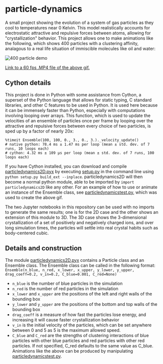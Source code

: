 # particle-dynamics
A small project showing the evolution of a system of gas particles as they cool to temperatures near 0 Kelvin. This model realistically accounts for electrostatic attractive and repulsive forces between atoms, allowing for "crystallization" behavior. 
This project allows one to make animations like the following, which shows 400 particles with a clustering affinity, analagous to a real life situation of immiscible molecules like oil and water:

![400 particle demo](https://github.com/jackmcarthur/particle-dynamics/blob/master/particle%20dynamics%20gif.gif)

[Link to a 60 fps .MP4 file of the above gif.](https://imgur.com/gallery/CJI88sL)

## Cython details
This project is done in Python with some assistance from Cython, a superset of the Python language that allows for static typing, C standard libraries, and other C features to be used in Python. It is used here because it can be immensely faster than Python, especially with computations involving looping over arrays. This function, which is used to update the velocities of an ensemble of particles once per frame by looping over the attractive and repulsive forces between every choice of two particles, is sped up by a factor of nearly 20x:

```
%timeit Ensemble(100, 100, 0., 3., 0., 3.)._velocity_update()
# native python: 78.4 ms ± 1.47 ms per loop (mean ± std. dev. of 7 runs, 10 loops each)
# cython: 4.32 ms ± 109 µs per loop (mean ± std. dev. of 7 runs, 100 loops each)
```
If you have Cython installed, you can download and compile [particledynamics2D.pyx](particledynamics2D.pyx) by executing [setup.py](setup.py) in the command line using `python setup.py build_ext --inplace`. particledynamics2D will then become a normal python module, able to be imported by `import particledynamics2D` like any other.
For an example of how to use or animate an instance of the Ensemble class, see [particledynamicstest.py](particledynamicstest.py), which was used to create the above gif.

The two Jupyter notebooks in this repository can be used with no imports to generate the same results; one is for the 2D case and the other shows an extension of this module to 3D. The 3D case shows the 3-dimensional crystallization of a set of positively and negatively charged ions, and over long simulation times, the particles will settle into real crystal habits such as body-centered cubic.

## Details and construction
The module [particledynamics2D.pyx](particledynamics2D.pyx) contains a Particle class and an Ensemble class. The Ensemble class can be called in the following format:
`Ensemble(n_blue, n_red, x_lower, x_upper, y_lower, y_upper, drag_coeff=0.2, v_in=0.2, C_blue=0.001, C_red=None)`
* `n_blue` is the number of blue particles in the simulation
* `n_red` is the number of red particles in the simulation
* `x_lower` and `x_upper` are the positions of the left and right walls of the bounding box
* `y_lower` and `y_upper` are the positions of the bottom and top walls of the bounding box
* `drag_coeff` is a measure of how fast the particles lose energy, and increasing it will cause faster  crystallization behavior
* `v_in` is the initial velocity of the particles, which can be set anywhere between 0 and 5 as 5 is the maximum allowed speed.
* `C_blue` and `C_red` are the strengths of clustering interactions of blue particles with other blue particles and red particles with other red particles. If not specified, C_red defaults to the same value as C_blue.
Animations like the above can be produced by manipulating [particledynamicstest.py](particledynamicstest.py).
